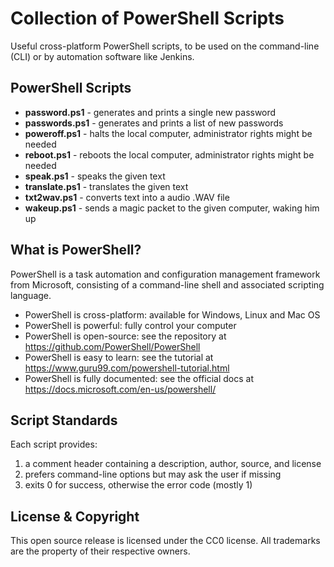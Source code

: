 Collection of PowerShell Scripts
================================

Useful cross-platform PowerShell scripts, to be used on the command-line (CLI) or by automation software like Jenkins.

PowerShell Scripts
------------------
* **password.ps1** - generates and prints a single new password
* **passwords.ps1** - generates and prints a list of new passwords
* **poweroff.ps1** - halts the local computer, administrator rights might be needed
* **reboot.ps1** - reboots the local computer, administrator rights might be needed
* **speak.ps1** - speaks the given text
* **translate.ps1** - translates the given text
* **txt2wav.ps1** - converts text into a audio .WAV file
* **wakeup.ps1** - sends a magic packet to the given computer, waking him up

What is PowerShell?
-------------------
PowerShell is a task automation and configuration management framework from Microsoft, consisting of a command-line shell and associated scripting language. 
* PowerShell is cross-platform: available for Windows, Linux and Mac OS
* PowerShell is powerful: fully control your computer
* PowerShell is open-source: see the repository at https://github.com/PowerShell/PowerShell 
* PowerShell is easy to learn: see the tutorial at https://www.guru99.com/powershell-tutorial.html
* PowerShell is fully documented: see the official docs at https://docs.microsoft.com/en-us/powershell/

Script Standards
----------------
Each script provides:
1. a comment header containing a description, author, source, and license
2. prefers command-line options but may ask the user if missing
3. exits 0 for success, otherwise the error code (mostly 1)

License & Copyright
-------------------
This open source release is licensed under the CC0 license. All trademarks are the property of their respective owners.
